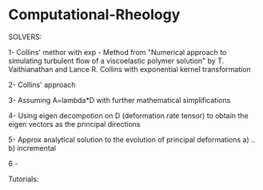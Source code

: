 # Computational-Rheology

SOLVERS:

1- Collins' methor with exp - Method from "Numerical approach to simulating turbulent flow of a viscoelastic polymer solution" by T. Vaithianathan and Lance R. Collins with exponential kernel transformation

2- Collins' approach

3- Assuming A=lambda*D with further mathematical simplifications

4- Using eigen decompotion on D (deformation rate tensor) to obtain the eigen vectors as the principal directions

5- Approx analytical solution to the evolution of principal deformations
  a)  ..
  b) incremental

6 - 

Tutorials:
